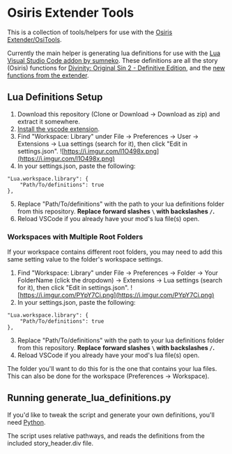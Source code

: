 # Osiris Extender Tools

This is a collection of tools/helpers for use with the [Osiris Extender/OsiTools](https://github.com/Norbyte/ositools).

Currently the main helper is generating lua definitions for use with the [Lua Visual Studio Code addon by sumneko](https://marketplace.visualstudio.com/items?itemName=sumneko.lua).
These definitions are all the story (Osiris) functions for [Divinity: Original Sin 2 - Definitive Edition](https://docs.larian.game/Category:Osiris_APIs), and the [new functions from the extender](https://github.com/Norbyte/ositools/blob/master/APIDocs.md).

## Lua Definitions Setup

1. Download this repository (Clone or Download -> Download as zip) and extract it somewhere.
2. [Install the vscode extension](https://marketplace.visualstudio.com/items?itemName=sumneko.lua).
3. Find "Workspace: Library" under File -> Preferences -> User -> Extensions -> Lua settings (search for it), then click "Edit in settings.json".
![https://i.imgur.com/l1O498x.png](https://i.imgur.com/l1O498x.png)
4. In your settings.json, paste the following:
```
"Lua.workspace.library": {
	"Path/To/definitions": true
},
```
5. Replace "Path/To/definitions" with the path to your lua definitions folder from this repository. **Replace forward slashes `\` with backslashes `/`.**
6. Reload VSCode if you already have your mod's lua file(s) open.

### Workspaces with Multiple Root Folders

If your workspace contains different root folders, you may need to add this same setting value to the folder's workspace settings.

1. Find "Workspace: Library" under File -> Preferences -> Folder -> Your FolderName (click the dropdown) -> Extensions -> Lua settings (search for it), then click "Edit in settings.json".
![https://i.imgur.com/PYpY7Ci.png](https://i.imgur.com/PYpY7Ci.png)
2. In your settings.json, paste the following:
```
"Lua.workspace.library": {
	"Path/To/definitions": true
},
```
3. Replace "Path/To/definitions" with the path to your lua definitions folder from this repository. **Replace forward slashes `\` with backslashes `/`.**
4. Reload VSCode if you already have your mod's lua file(s) open.

The folder you'll want to do this for is the one that contains your lua files. This can also be done for the workspace (Preferences -> Workspace).

## Running generate_lua_definitions.py

If you'd like to tweak the script and generate your own definitions, you'll need [Python](https://www.python.org/downloads/).

The script uses relative pathways, and reads the definitions from the included story_header.div file.